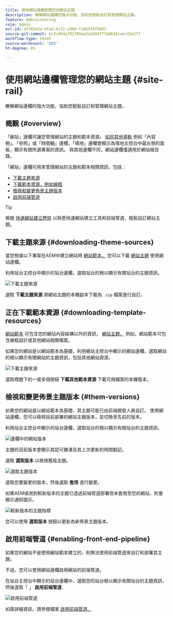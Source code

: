 ```yaml
---
title: 使用網站邊欄管理您的網站主題
description: 瞭解網站邊欄的強大功能，協助您輕鬆自訂和管理網站主題。
feature: Administering
role: Admin
exl-id: 45785e5a-4fa2-4cf2-a300-f1865f6f5807
source-git-commit: bc3c054e781789aa2a2b94f77b0616caec15e2ff
workflow-type: tm+mt
source-wordcount: '583'
ht-degree: 0%

---
```


# 使用網站邊欄管理您的網站主題 {#site-rail}

瞭解網站邊欄的強大功能，協助您輕鬆自訂和管理網站主題。

## 概觀 {#overview}

「網站」邊欄可讓您管理網站的主題和範本資源。 [如同其他導軌](/help/sites-cloud/authoring/getting-started/basic-handling.md#rail-selector) 例如「內容樹」、「參照」或「時間軸」邊欄，「場地」邊欄會顯示為場地主控台中最左側的面板，顯示有關所選專案的資訊。 與其他邊欄不同，網站邊欄僅適用於網站根目錄。

「網站」邊欄可用來管理網站的主題和範本相關資訊，包括：

* [下載主題來源](#downloading-theme-sources)
* [下載範本資源，例如線框](#downloading-template-resources)
* [檢視和變更佈景主題版本](#theme-vrsions)
* [啟用前端管道](#enabling-the-front-end-pipeline)

>[!TIP]
>
>檢閱 [快速網站建立歷程](/help/journey-sites/quick-site/overview.md) 以熟悉快速網站建立工具和前端管道，輕鬆自訂網站主題。

## 下載主題來源 {#downloading-theme-sources}

當您根據以下專案在AEM中建立網站時 [網站範本，](site-templates.md) 您可以下載 [網站主題](site-themes.md) 使用網站邊欄。

利用站台主控台中顯示的站台邊欄，選取站台的根以顯示有關站台的主題資訊。

![下載主題來源](/help/sites-cloud/administering/assets/download-theme-wireframe.png)

選取 **下載主題來源** 將網站主題的本機副本下載為 `.zip` 檔案進行自訂。

## 正在下載範本資源 {#downloading-template-resources}

[網站範本](site-templates.md) 可包含您的網站內容結構以外的資訊， [網站主題。](site-themes.md) 例如，網站範本可包含線框設計或其他網站相關檔案。

如果您的網站是以網站範本為基礎，利用網站主控台中顯示的網站邊欄，選取網站的根以顯示有關網站的主題資訊，包括其他網站資源。

![下載主題來源](/help/sites-cloud/administering/assets/download-theme-wireframe.png)

選取標題下的一或多個按鈕 **下載其他範本資源** 下載可用檔案的本機復本。

## 檢視和變更佈景主題版本 {#them-versions}

如果您的網站是以網站範本為基礎，其主題可能已由前端開發人員自訂。 使用網站邊欄，您可以檢視目前部署的網站主題版本，並切換至先前的版本。

利用站台主控台中顯示的站台邊欄，選取站台的根以顯示有關站台的主題資訊。

![邊欄中的網站版本](/help/sites-cloud/administering/assets/theme-versions.png)

主題的目前版本會顯示其認可雜湊及其上次更新的時間戳記。

選取 **選取版本** 以檢視舊版主題。

![選取主題版本](/help/sites-cloud/administering/assets/select-theme-versions.png)

選取您要變更的版本，然後選取 **套用** 進行變更。

如果AEM偵測到較新版本的主題已透過前端管道部署但未套用至您的網站，則會顯示通知圖示。

![較新版本的主題指標](/help/sites-cloud/administering/assets/new-theme-version.png)

您可以使用 **選取版本** 按鈕以更新為新佈景主題版本。

## 啟用前端管道 {#enabling-front-end-pipeline}

如果您的網站不是使用網站範本建立的，則無法使用前端管道來自訂和部署其主題。

不過，您可以使用網站邊欄啟用網站的前端管道。

在站台主控台中顯示的站台邊欄中，選取您的站台根以顯示有關站台的主題資訊，然後選取「 」 **啟用前端管道**.

![啟用前端管道](/help/sites-cloud/administering/assets/enable-fep.png)

如需詳細資訊，請參閱檔案 [啟用前端管道。](enable-front-end-pipeline.md)

